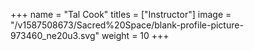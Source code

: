 +++
name = "Tal Cook"
titles = ["Instructor"]
image = "/v1587508673/Sacred%20Space/blank-profile-picture-973460_ne20u3.svg"
weight = 10
+++